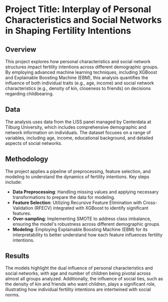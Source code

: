 # Project Title: Interplay of Personal Characteristics and Social Networks in Shaping Fertility Intentions

## Overview
This project explores how personal characteristics and social network structures impact fertility intentions across different demographic groups. By employing advanced machine learning techniques, including XGBoost and Explainable Boosting Machine (EBM), this analysis quantifies the influence of both individual traits (e.g., age, income) and social network characteristics (e.g., density of kin, closeness to friends) on decisions regarding childbearing.

## Data
The analysis uses data from the LISS panel managed by Centerdata at Tilburg University, which includes comprehensive demographic and network information on individuals. The dataset focuses on a range of variables, including age, income, educational background, and detailed aspects of social networks.

## Methodology
The project applies a pipeline of preprocessing, feature selection, and modeling to understand the dynamics of fertility intentions. Key steps include:

- **Data Preprocessing**: Handling missing values and applying necessary transformations to prepare the data for modeling.
- **Feature Selection**: Utilizing Recursive Feature Elimination with Cross-Validation (RFECV) integrated with XGBoost to identify significant features.
- **Over-sampling**: Implementing SMOTE to address class imbalance, ensuring the model's robustness across different demographic groups.
- **Modeling**: Employing Explainable Boosting Machine (EBM) for its interpretability to better understand how each feature influences fertility intentions.

## Results
The models highlight the dual influence of personal characteristics and social networks, with age and number of children being pivotal across almost all groups analyzed. Additionally, the influence of social ties, such as the density of kin and friends who want children, plays a significant role, illustrating how individual fertility intentions are intertwined with social norms.
